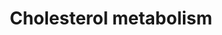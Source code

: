 ---
annotations:
- id: PW:0001304
  parent: classic metabolic pathway
  type: Pathway Ontology
  value: cholesterol metabolic pathway
- id: PW:0000517
  parent: disease pathway
  type: Pathway Ontology
  value: arterial occlusive disease pathway
authors:
- Susan
- '442798'
- I450472
- Khanspers
- MaintBot
- Mkutmon
- Christine Chichester
- Egonw
citedin:
- link: PMC7811506
  title: Organophosphorus flame retardants are developmental neurotoxicants in a rat
    primary brainsphere in vitro model (2020)
description: Cholesterol is essential for life - it's a required for the regulation
  of membrane fluidity. Cholesterol also serves as a precursor for many other biochemical
  pathways.  Cholesterol is synthesized throughout the body but mainly in liver, intestines,
  adrenal glands and reproductive organs. Synthesis starts with the combination of
  Acetyl-CoA and Acetoacetyl-CoA. An important intemediary in the synthesis of cholesterol
  is mevalonate.  Synthesis of cholesterol is regulated by a homeostatic mechanism.
last-edited: 2021-01-18
organisms:
- Rattus norvegicus
redirect_from:
- /index.php/Pathway:WP632
- /instance/WP632
- /instance/WP632_r114498
revision: r114498
schema-jsonld:
- '@context': https://schema.org/
  '@id': https://wikipathways.github.io/pathways/WP632.html
  '@type': Dataset
  creator:
    '@type': Organization
    name: WikiPathways
  description: Cholesterol is essential for life - it's a required for the regulation
    of membrane fluidity. Cholesterol also serves as a precursor for many other biochemical
    pathways.  Cholesterol is synthesized throughout the body but mainly in liver,
    intestines, adrenal glands and reproductive organs. Synthesis starts with the
    combination of Acetyl-CoA and Acetoacetyl-CoA. An important intemediary in the
    synthesis of cholesterol is mevalonate.  Synthesis of cholesterol is regulated
    by a homeostatic mechanism.
  keywords:
  - (S)-2,3-Epoxysqualene
  - Acetoacetyl-CoA
  - Acetyl-CoA
  - Apoc1
  - Apoc2
  - Apoe
  - Cholesterol
  - Cholesterol ester
  - Dehydrocholesterol
  - Dhcr7
  - Dimethylallylpyrophosphate
  - Farnesyl pyrophosphate
  - Fdft1
  - Fdps
  - Geranyl pyrophosphate
  - HMG-CoA
  - Hmgcr
  - Hmgcs1
  - Idi1
  - Isopentenyl pyrophosphate
  - Lanosterin
  - Lathosterol
  - Ldlr
  - Lipc
  - Lpl
  - Lrp1
  - Lss
  - MVK
  - Mevalonate
  - Mevalonate Pyrophosphat
  - Mvd
  - Nsdhl
  - Sc4mol
  - Sc5d
  - Scarb1
  - Soat1
  - Sqle
  - Squalene
  - Srebf1
  license: CC0
  name: Cholesterol metabolism
seo: CreativeWork
title: Cholesterol metabolism
wpid: WP632
---
